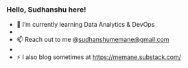 ### Hello, Sudhanshu here!



- 🌱 I’m currently learning Data Analytics & DevOps
- 
- 📫 Reach out to me @sudhanshumemane@gmail.com
- 
- ⚡ I also blog sometimes at https://memane.substack.com/
